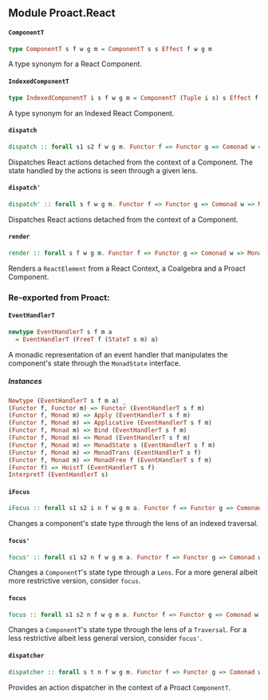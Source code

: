 ## Module Proact.React

#### `ComponentT`

``` purescript
type ComponentT s f w g m = ComponentT s s Effect f w g m
```

A type synonym for a React Component.

#### `IndexedComponentT`

``` purescript
type IndexedComponentT i s f w g m = ComponentT (Tuple i s) s Effect f w g m
```

A type synonym for an Indexed React Component.

#### `dispatch`

``` purescript
dispatch :: forall s1 s2 f w g m. Functor f => Functor g => Comonad w => Monad m => Pairing w m => PairingM f g Effect => Lens' {  | s1 } {  | s2 } -> (ReactStoreT {  | s1 } w Unit -> f (ReactStoreT {  | s1 } w Unit)) -> ReactStoreT {  | s1 } w Unit -> ReactThis {  } {  | s1 } -> EventHandlerT {  | s2 } g m Unit -> Effect Unit
```

Dispatches React actions detached from the context of a Component. The
state handled by the actions is seen through a given lens.

#### `dispatch'`

``` purescript
dispatch' :: forall s f w g m. Functor f => Functor g => Comonad w => Monad m => Pairing w m => PairingM f g Effect => (ReactStoreT {  | s } w Unit -> f (ReactStoreT {  | s } w Unit)) -> ReactStoreT {  | s } w Unit -> ReactThis {  } {  | s } -> EventHandlerT {  | s } g m Unit -> Effect Unit
```

Dispatches React actions detached from the context of a Component.

#### `render`

``` purescript
render :: forall s f w g m. Functor f => Functor g => Comonad w => Monad m => Pairing w m => PairingM f g Effect => (ReactStoreT {  | s } w Unit -> f (ReactStoreT {  | s } w Unit)) -> ReactStoreT {  | s } w Unit -> ComponentT {  | s } f w g m ReactElement -> ReactThis {  } {  | s } -> Effect ReactElement
```

Renders a `ReactElement` from a React Context, a Coalgebra and a Proact
Component.


### Re-exported from Proact:

#### `EventHandlerT`

``` purescript
newtype EventHandlerT s f m a
  = EventHandlerT (FreeT f (StateT s m) a)
```

A monadic representation of an event handler that manipulates the
component's state through the `MonadState` interface.

##### Instances
``` purescript
Newtype (EventHandlerT s f m a) _
(Functor f, Functor m) => Functor (EventHandlerT s f m)
(Functor f, Monad m) => Apply (EventHandlerT s f m)
(Functor f, Monad m) => Applicative (EventHandlerT s f m)
(Functor f, Monad m) => Bind (EventHandlerT s f m)
(Functor f, Monad m) => Monad (EventHandlerT s f m)
(Functor f, Monad m) => MonadState s (EventHandlerT s f m)
(Functor f, Monad m) => MonadTrans (EventHandlerT s f)
(Functor f, Monad m) => MonadFree f (EventHandlerT s f m)
(Functor f) => HoistT (EventHandlerT s f)
InterpretT (EventHandlerT s)
```

#### `iFocus`

``` purescript
iFocus :: forall s1 s2 i n f w g m a. Functor f => Functor g => Comonad w => Monad m => Monoid a => Index s1 i s2 => IndexedTraversal' i s1 s2 -> ComponentT (Tuple i s2) s2 n f w g m a -> ComponentT s1 s1 n f w g m a
```

Changes a component's state type through the lens of an indexed traversal.

#### `focus'`

``` purescript
focus' :: forall s1 s2 n f w g m a. Functor f => Functor g => Comonad w => Monad m => Lens' s1 s2 -> ComponentT s2 s2 n f w g m a -> ComponentT s1 s1 n f w g m a
```

Changes a `ComponentT`'s state type through a `Lens`.
For a more general albeit more restrictive version, consider `focus`.

#### `focus`

``` purescript
focus :: forall s1 s2 n f w g m a. Functor f => Functor g => Comonad w => Monad m => Monoid a => Traversal' s1 s2 -> ComponentT s2 s2 n f w g m a -> ComponentT s1 s1 n f w g m a
```

Changes a `ComponentT`'s state type through the lens of a `Traversal`.
For a less restrictive albeit less general version, consider `focus'`.

#### `dispatcher`

``` purescript
dispatcher :: forall s t n f w g m. Functor f => Functor g => Comonad w => Monad m => Pairing w m => PairingM f g n => Monad n => ComponentT s t n f w g m (EventHandlerT t g m Unit -> n Unit)
```

Provides an action dispatcher in the context of a Proact `ComponentT`.

